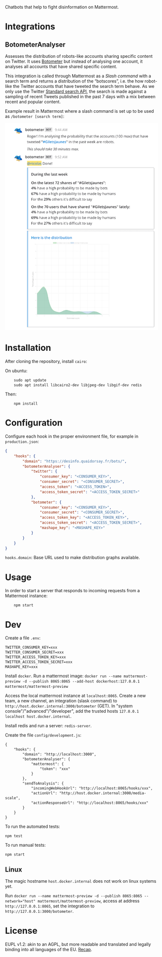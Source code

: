Chatbots that help to fight disinformation on Mattermost.

# Integrations

## BotometerAnalyser

Assesses the distribution of robots-like accounts sharing specific content on Twitter. It uses [Botometer](https://botometer.iuni.iu.edu) but instead of analysing one account, it analyses all accounts that have shared specific content.

This integration is called through Mattermost as a _Slash command_ with a search term and returns a distribution of the “botscores”, i.e. the how robot-like the Twitter accounts that have tweeted the search term behave.
As we only use the Twitter [Standard search API](https://developer.twitter.com/en/docs/tweets/search/api-reference/get-search-tweets.html), the search is made against a sampling of recent Tweets published in the past 7 days with a mix between recent and popular content.

Example result in Mattermost where a slash command is set up to be used as `/botometer [search term]`:

![Results for #GiletsJaunes](Result%20example.png?raw=true)

# Installation

After cloning the repository, install `cairo`:

On ubuntu:
```
    sudo apt update
    sudo apt install libcairo2-dev libjpeg-dev libgif-dev redis
```

Then:
```
    npm install
```

# Configuration

Configure each hook in the proper environment file, for example in `production.json`:

```json
{
    "hooks": {
        "domain": "https://desinfo.quaidorsay.fr/bots/",
        "botometerAnalyser": {
            "twitter": {
                "consumer_key": "<CONSUMER_KEY>",
                "consumer_secret": "<CONSUMER_SECRET>",
                "access_token": "<ACCESS_TOKEN>",
                "access_token_secret": "<ACCESS_TOKEN_SECRET>"
            },
            "botometer": {
                "consumer_key": "<CONSUMER_KEY>",
                "consumer_secret": "<CONSUMER_SECRET>",
                "access_token_key": "<ACCESS_TOKEN_KEY>",
                "access_token_secret": "<ACCESS_TOKEN_SECRET>",
                "mashape_key": "<MASHAPE_KEY>"
            }
        }
    }
}
```

`hooks.domain`: Base URL used to make distribution graphs available.

# Usage

In order to start a server that responds to incoming requests from a Mattermost instance:

```
    npm start
```

# Dev

Create a file `.env`:
```
TWITTER_CONSUMER_KEY=xxx
TWITTER_CONSUMER_SECRET=xxx
TWITTER_ACCESS_TOKEN_KEY=xxx
TWITTER_ACCESS_TOKEN_SECRET=xxx
MASHAPE_KEY=xxx
```

Install `docker`. Run a mattermost image: `docker run --name mattermost-preview -d --publish 8065:8065 --add-host dockerhost:127.0.0.1 mattermost/mattermost-preview`

Access the local mattermost instance at `localhost:8065`. Create a new team, a new channel, an integration (slask command) to `http://host.docker.internal:3000/botometer` (GET). In "system console"/"advanced"/"developer", add the trusted hosts `127.0.0.1 localhost host.docker.internal`.

Install redis and run a server: `redis-server`.

Create the file `config/development.js`:
```
{
    "hooks": {
        "domain": "http://localhost:3000",
        "botometerAnalyser": {
            "mattermost": {
                "token": "xxx"
            }
        },
        "sendToAnalysis": {
            "incomingWebHookUrl": "http://localhost:8065/hooks/xxx",
            "actionUrl": "http://host.docker.internal:3000/media-scale",
            "actionResponseUrl": "http://localhost:8065/hooks/xxx"
        }
    }
}
```

To run the automated tests:
```
npm test
```

To run manual tests:

```
npm start
```


## Linux

The magic hostname `host.docker.internal` does not work on linux systems yet.

Run `docker run --name mattermost-preview -d --publish 8065:8065 --network="host" mattermost/mattermost-preview`, access at address `http://127.0.0.1:8065`, set the integration to `http://127.0.0.1:3000/botometer`.


# License

EUPL v1.2: akin to an AGPL, but more readable and translated and legally binding into all languages of the EU. [Recap](https://choosealicense.com/licenses/eupl-1.2/).
